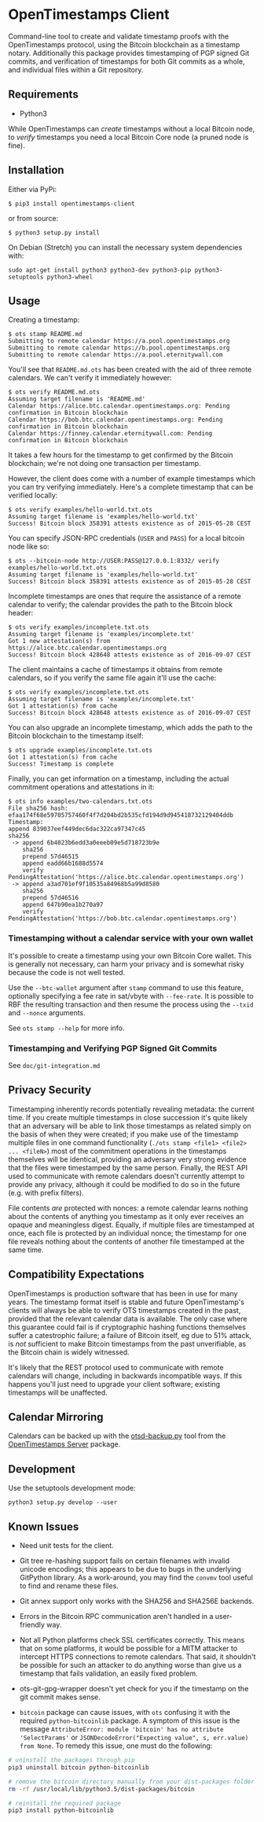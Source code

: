 # OpenTimestamps Client

Command-line tool to create and validate timestamp proofs with the
OpenTimestamps protocol, using the Bitcoin blockchain as a timestamp notary.
Additionally this package provides timestamping of PGP signed Git commits, and
verification of timestamps for both Git commits as a whole, and individual
files within a Git repository.

## Requirements

* Python3

While OpenTimestamps can *create* timestamps without a local Bitcoin node, to
*verify* timestamps you need a local Bitcoin Core node (a pruned node is fine).


## Installation

Either via PyPi:

    $ pip3 install opentimestamps-client

or from source:

    $ python3 setup.py install

On Debian (Stretch) you can install the necessary system dependencies with:

    sudo apt-get install python3 python3-dev python3-pip python3-setuptools python3-wheel

## Usage

Creating a timestamp:

    $ ots stamp README.md
    Submitting to remote calendar https://a.pool.opentimestamps.org
    Submitting to remote calendar https://b.pool.opentimestamps.org
    Submitting to remote calendar https://a.pool.eternitywall.com

You'll see that `README.md.ots` has been created with the aid of three remote
calendars. We can't verify it immediately however:

    $ ots verify README.md.ots
    Assuming target filename is 'README.md'
    Calendar https://alice.btc.calendar.opentimestamps.org: Pending confirmation in Bitcoin blockchain
    Calendar https://bob.btc.calendar.opentimestamps.org: Pending confirmation in Bitcoin blockchain
    Calendar https://finney.calendar.eternitywall.com: Pending confirmation in Bitcoin blockchain

It takes a few hours for the timestamp to get confirmed by the Bitcoin
blockchain; we're not doing one transaction per timestamp.

However, the client does come with a number of example timestamps which you can
try verifying immediately. Here's a complete timestamp that can be verified
locally:

    $ ots verify examples/hello-world.txt.ots
    Assuming target filename is 'examples/hello-world.txt'
    Success! Bitcoin block 358391 attests existence as of 2015-05-28 CEST

You can specify JSON-RPC credentials (`USER` and `PASS`) for a local bitcoin node like so:

    $ ots --bitcoin-node http://USER:PASS@127.0.0.1:8332/ verify examples/hello-world.txt.ots
    Assuming target filename is 'examples/hello-world.txt'
    Success! Bitcoin block 358391 attests existence as of 2015-05-28 CEST

Incomplete timestamps are ones that require the assistance of a remote calendar
to verify; the calendar provides the path to the Bitcoin block header:

    $ ots verify examples/incomplete.txt.ots
    Assuming target filename is 'examples/incomplete.txt'
    Got 1 new attestation(s) from https://alice.btc.calendar.opentimestamps.org
    Success! Bitcoin block 428648 attests existence as of 2016-09-07 CEST

The client maintains a cache of timestamps it obtains from remote calendars, so
if you verify the same file again it'll use the cache:

    $ ots verify examples/incomplete.txt.ots
    Assuming target filename is 'examples/incomplete.txt'
    Got 1 attestation(s) from cache
    Success! Bitcoin block 428648 attests existence as of 2016-09-07 CEST

You can also upgrade an incomplete timestamp, which adds the path to the
Bitcoin blockchain to the timestamp itself:

    $ ots upgrade examples/incomplete.txt.ots
    Got 1 attestation(s) from cache
    Success! Timestamp is complete

Finally, you can get information on a timestamp, including the actual
commitment operations and attestations in it:

    $ ots info examples/two-calendars.txt.ots
    File sha256 hash: efaa174f68e59705757460f4f7d204bd2b535cfd194d9d945418732129404ddb
    Timestamp:
    append 839037eef449dec6dac322ca97347c45
    sha256
     -> append 6b4023b6edd3a0eeeb09e5d718723b9e
        sha256
        prepend 57d46515
        append eadd66b1688d5574
        verify PendingAttestation('https://alice.btc.calendar.opentimestamps.org')
     -> append a3ad701ef9f10535a84968b5a99d8580
        sha256
        prepend 57d46516
        append 647b90ea1b270a97
        verify PendingAttestation('https://bob.btc.calendar.opentimestamps.org')

### Timestamping without a calendar service with your own wallet

It's possible to create a timestamp using your own Bitcoin Core wallet. This
is generally not necessary, can harm your privacy and is somewhat risky because
the code is not well tested.

Use the `--btc-wallet` argument after `stamp` command to use this feature,
optionally specifying a fee rate in sat/vbyte with `--fee-rate`. It is
possible to RBF the resulting transaction and then resume the process using
the `--txid` and `--nonce` arguments.

See `ots stamp --help` for more info.

### Timestamping and Verifying PGP Signed Git Commits

See `doc/git-integration.md`


## Privacy Security

Timestamping inherently records potentially revealing metadata: the current
time. If you create multiple timestamps in close succession it's quite likely
that an adversary will be able to link those timestamps as related simply on
the basis of when they were created; if you make use of the timestamp multiple
files in one command functionality (`./ots stamp <file1> <file2> ... <fileN>`)
most of the commitment operations in the timestamps themselves will be
identical, providing an adversary very strong evidence that the files were
timestamped by the same person. Finally, the REST API used to communicate with
remote calendars doesn't currently attempt to provide any privacy, although it
could be modified to do so in the future (e.g. with prefix filters).

File contents *are* protected with nonces: a remote calendar learns nothing
about the contents of anything you timestamp as it only ever receives an opaque
and meaningless digest. Equally, if multiple files are timestamped at once,
each file is protected by an individual nonce; the timestamp for one file
reveals nothing about the contents of another file timestamped at the same
time.

## Compatibility Expectations

OpenTimestamps is production software that has been in use for many years. The
timestamp format itself is stable and future OpenTimestamp's clients will
always be able to verify OTS timestamps created in the past, provided that the
relevant calendar data is available. The only case where this guarantee could
fail is if cryptographic hashing functions themselves suffer a catestrophic
failure; a failure of Bitcoin itself, eg due to 51% attack, is *not* sufficient
to make Bitcoin timestamps from the past unverifiable, as the Bitcoin chain is
widely witnessed.

It's likely that the REST protocol used to communicate with remote calendars
will change, including in backwards incompatible ways. If this happens you'll
just need to upgrade your client software; existing timestamps will be
unaffected.

## Calendar Mirroring

Calendars can be backed up with the [otsd-backup.py](https://github.com/opentimestamps/opentimestamps-server/blob/master/otsd-backup.py)
tool from the [OpenTimestamps Server](https://github.com/opentimestamps/opentimestamps-server) package.


## Development

Use the setuptools development mode:

    python3 setup.py develop --user


## Known Issues

* Need unit tests for the client.

* Git tree re-hashing support fails on certain filenames with invalid unicode
  encodings; this appears to be due to bugs in the underlying GitPython
  library. As a work-around, you may find the `convmv` tool useful to find and
  rename these files.

* Git annex support only works with the SHA256 and SHA256E backends.

* Errors in the Bitcoin RPC communication aren't handled in a user-friendly
  way.

* Not all Python platforms check SSL certificates correctly. This means that on
  some platforms, it would be possible for a MITM attacker to intercept HTTPS
  connections to remote calendars. That said, it shouldn't be possible for such
  an attacker to do anything worse than give us a timestamp that fails
  validation, an easily fixed problem.

* ots-git-gpg-wrapper doesn't yet check for you if the timestamp on the git commit
  makes sense.

* `bitcoin` package can cause issues, with `ots` confusing it with the
  required `python-bitcoinlib` package. A symptom of this issue is the
  message `AttributeError: module 'bitcoin' has no attribute
  'SelectParams'` or `JSONDecodeError("Expecting value", s, err.value) from None`. To remedy this issue, one must do the following:

```bash
# uninstall the packages through pip
pip3 uninstall bitcoin python-bitcoinlib

# remove the bitcoin directory manually from your dist-packages folder
rm -rf /usr/local/lib/python3.5/dist-packages/bitcoin

# reinstall the required package
pip3 install python-bitcoinlib
```
